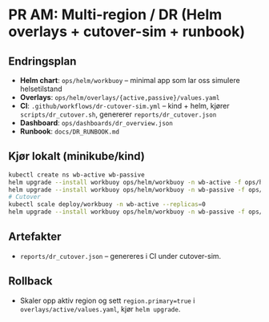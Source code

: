 # PR AM: Multi-region / DR (Helm overlays + cutover-sim + runbook)

## Endringsplan
- **Helm chart**: `ops/helm/workbuoy` – minimal app som lar oss simulere helsetilstand
- **Overlays**: `ops/helm/overlays/{active,passive}/values.yaml`
- **CI**: `.github/workflows/dr-cutover-sim.yml` – kind + helm, kjører `scripts/dr_cutover.sh`, genererer `reports/dr_cutover.json`
- **Dashboard**: `ops/dashboards/dr_overview.json`
- **Runbook**: `docs/DR_RUNBOOK.md`

## Kjør lokalt (minikube/kind)
```bash
kubectl create ns wb-active wb-passive
helm upgrade --install workbuoy ops/helm/workbuoy -n wb-active -f ops/helm/overlays/active/values.yaml
helm upgrade --install workbuoy ops/helm/workbuoy -n wb-passive -f ops/helm/overlays/passive/values.yaml
# Cutover
kubectl scale deploy/workbuoy -n wb-active --replicas=0
helm upgrade --install workbuoy ops/helm/workbuoy -n wb-passive -f ops/helm/overlays/passive/values.yaml --set replicaCount=2 --set region.primary=true
```

## Artefakter
- `reports/dr_cutover.json` – genereres i CI under cutover-sim.

## Rollback
- Skaler opp aktiv region og sett `region.primary=true` i `overlays/active/values.yaml`, kjør `helm upgrade`.
